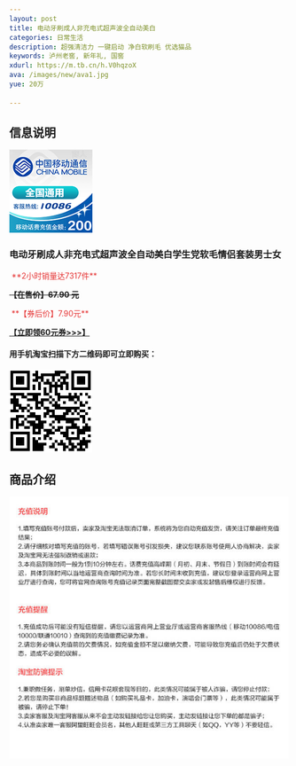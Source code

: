 ```yaml
---
layout: post
title: 电动牙刷成人非充电式超声波全自动美白
categories: 日常生活
description: 超强清洁力 一键启动 净白软刷毛 优选猫品
keywords: 泸州老窖, 新年礼, 国窖
xdurl: https://m.tb.cn/h.V0hqzoX
ava: /images/new/ava1.jpg
yue: 20万

---
```


## 信息说明
![移动200元话费](/images/shenghuo/0204/10086pic.png)
### 电动牙刷成人非充电式超声波全自动美白学生党软毛情侣套装男士女
 <img src="http://kindeditor.net/ke4/plugins/emoticons/images/100.gif" border="0" alt="" />
<span style="color:#E53333;">**2小时销量达7317件**</span>
<img src="http://kindeditor.net/ke4/plugins/emoticons/images/100.gif" border="0" alt="" />

**~~【在售价】67.90 元~~**

<img src="http://kindeditor.net/ke4/plugins/emoticons/images/100.gif" border="0" alt="" />
<span style="color:#E53333;">**【券后价】7.90元**</span>
<img src="http://kindeditor.net/ke4/plugins/emoticons/images/100.gif" border="0" alt="" />

<img src="http://kindeditor.net/ke4/plugins/emoticons/images/87.gif" border="0" alt="" />**[【立即领60元券>>>】](https://s.click.taobao.com/9CXjbpv)**<img src="http://kindeditor.net/ke4/plugins/emoticons/images/87.gif" border="0" alt="" />


#### 用手机淘宝扫描下方二维码即可立即购买：

![移动200元话费](/images/shenghuo/0204/10086img.png)


## 商品介绍

![移动200元话费](/images/shenghuo/0204/100861.jpg)
